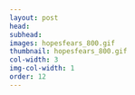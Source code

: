 ```yaml
---
layout: post
head:
subhead:
images: hopesfears_800.gif
thumbnail: hopesfears_800.gif
col-width: 3
img-col-width: 1
order: 12
---
```

